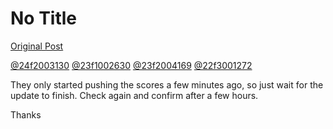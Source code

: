 # No Title

[Original Post](https://discourse.onlinedegree.iitm.ac.in/t/168832/109)

<p><a class="mention" href="/u/24f2003130">@24f2003130</a> <a class="mention" href="/u/23f1002630">@23f1002630</a> <a class="mention" href="/u/23f2004169">@23f2004169</a> <a class="mention" href="/u/22f3001272">@22f3001272</a></p>
<p>They only started pushing the scores a few minutes ago, so just wait for the update to finish. Check again and confirm after a few hours.</p>
<p>Thanks</p>